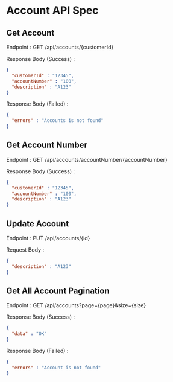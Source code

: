 # Account API Spec

## Get Account

Endpoint : GET /api/accounts/{customerId}

Response Body (Success) :

```json
{
  "customerId" : "12345",
  "accountNumber" : "100",
  "description" : "A123"
}
```
Response Body (Failed) :

```json
{
  "errors" : "Accounts is not found"
}
```
## Get Account Number

Endpoint : GET /api/accounts/accountNumber/{accountNumber}


Response Body (Success) :

```json
{
  "customerId" : "12345",
  "accountNumber" : "100",
  "description" : "A123"
}
```

## Update Account

Endpoint : PUT /api/accounts/{id}


Request Body :

```json
{
  "description" : "A123"
}
```


## Get All Account Pagination

Endpoint : GET /api/accounts?page={page}&size={size}


Response Body (Success) :

```json
{
  "data" : "OK"
}
```

Response Body (Failed) :

```json
{
  "errors" : "Account is not found"
}
```
